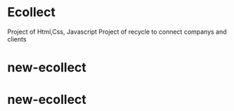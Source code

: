 # Ecollect

Project of Html,Css, Javascript
Project of recycle to connect companys and clients

# new-ecollect
# new-ecollect
